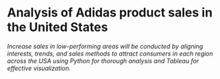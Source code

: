 # Analysis of Adidas product sales in the United States

_Increase sales in low-performing areas will be conducted by aligning interests, trends, and sales methods to attract consumers in each region across the USA using Python for thorough analysis and Tableau for effective visualization._